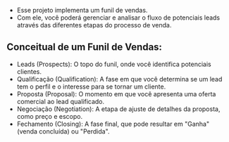 * Esse projeto implementa um funil de vendas.
* Com ele, você poderá gerenciar e analisar o fluxo de potenciais leads através das diferentes etapas do processo de venda.
## Conceitual de um Funil de Vendas:

* Leads (Prospects): O topo do funil, onde você identifica potenciais clientes.
* Qualificação (Qualification): A fase em que você determina se um lead tem o perfil e o interesse para se tornar um cliente.
* Proposta (Proposal): O momento em que você apresenta uma oferta comercial ao lead qualificado.
* Negociação (Negotiation): A etapa de ajuste de detalhes da proposta, como preço e escopo.
* Fechamento (Closing): A fase final, que pode resultar em "Ganha" (venda concluída) ou "Perdida".
